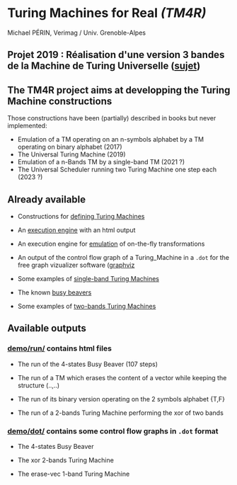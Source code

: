 # Turing Machines for Real *(TM4R)*

Michael PÉRIN, Verimag / Univ. Grenoble-Alpes

## Projet 2019 : Réalisation d'une version 3 bandes de la Machine de Turing Universelle ([sujet](src/Universal/README.md))

## The TM4R project aims at developping the Turing Machine constructions

Those constructions have been (partially) described in books but never implemented:

- Emulation of a TM operating on an n-symbols alphabet by a TM operating on binary alphabet (2017)
- The Universal Turing Machine (2019)
- Emulation of a n-Bands TM by a single-band TM (2021 ?)
- The Universal Scheduler running two Turing Machine one step each (2023 ?)


## Already available

- Constructions for [defining Turing Machines](src/Turing_Machine.ml)

- An [execution engine](src/Execution.ml) with an html output

- An execution engine for [emulation](src/Emulator.ml) of on-the-fly transformations

- An output of the control flow graph of a Turing_Machine in a `.dot` for the free graph vizualizer software ([graphviz](https://www.graphviz.org) 

- Some examples of [single-band Turing Machines](/src/Turing_Machines/TM_Basic.ml)

- The known [busy beavers](/src/Turing_Machines/TM_Busy_Beaver.ml)

- Some examples of [two-bands Turing Machines](src/Turing_Machines/TM_2Bands.ml)


## Available outputs

### [demo/run/](demo/run/) contains html files

- The run of the 4-states Busy Beaver (107 steps)

- The run of a TM which erases the content of a vector while keeping the structure (..,..)

- The run of its binary version operating on the 2 symbols alphabet {T,F}

- The run of a 2-bands Turing Machine performing the xor of two bands


### [demo/dot/](demo/dot/) contains some control flow graphs in `.dot` format

- The 4-states Busy Beaver 

- The xor 2-bands Turing Machine

- The erase-vec 1-band Turing Machine 





